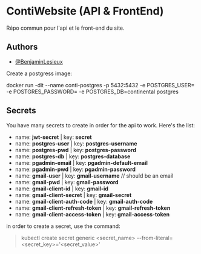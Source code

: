 
# ContiWebsite (API & FrontEnd)

Répo commun pour l'api et le front-end du site.


## Authors

- [@BenjaminLesieux](https://www.github.com/BenjaminLesieux)



Create a postgress image:

docker run -dit --name conti-postgres -p 5432:5432 -e POSTGRES_USER=<user> -e POSTGRES_PASSWORD=<password> -e POSTGRES_DB=continental postgres

## Secrets

You have many secrets to create in order for the api to work.
Here's the list:
- name: **jwt-secret** | key: **secret** 
- name: **postgres-user** | key: **postgres-username**
- name: **postgres-pwd** | key: **postgres-password**
- name: **postgres-db** | key: **postgres-database**
- name: **pgadmin-email** | key: **pgadmin-default-email**
- name: **pgadmin-pwd** | key: **pgadmin-password**
- name: **gmail-user** | key: **gmail-username** // should be an email
- name: **gmail-pwd** | key: **gmail-password**
- name: **gmail-client-id** | key: **gmail-id**
- name: **gmail-client-secret** | key: **gmail-secret**
- name: **gmail-client-auth-code** | key: **gmail-auth-code**
- name: **gmail-client-refresh-token** | key: **gmail-refresh-token**
- name: **gmail-client-access-token** | key: **gmail-access-token**

in order to create a secret, use the command: 

> kubectl create secret generic <secret_name> --from-literal=<secret_key>='<secret_value>'
